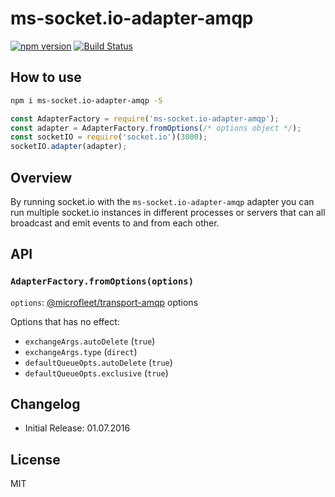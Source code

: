 # ms-socket.io-adapter-amqp

[![npm version](https://badge.fury.io/js/ms-socket.io-adapter-amqp.svg)](https://badge.fury.io/js/ms-socket.io-adapter-amqp)
[![Build Status](https://semaphoreci.com/api/v1/makeomatic/ms-socket-io-adapter-amqp/branches/master/shields_badge.svg)](https://semaphoreci.com/makeomatic/ms-socket-io-adapter-amqp)

## How to use

```bash
npm i ms-socket.io-adapter-amqp -S
```

```js
const AdapterFactory = require('ms-socket.io-adapter-amqp');
const adapter = AdapterFactory.fromOptions(/* options object */);
const socketIO = require('socket.io')(3000);
socketIO.adapter(adapter);
```

## Overview

By running socket.io with the `ms-socket.io-adapter-amqp` adapter
you can run multiple socket.io instances in different processes or
servers that can all broadcast and emit events to and from each other.

## API

### `AdapterFactory.fromOptions(options)`

`options`: [@microfleet/transport-amqp](https://github.com/microfleet/transport-amqp) options

Options that has no effect:

* `exchangeArgs.autoDelete` (`true`)
* `exchangeArgs.type` (`direct`)
* `defaultQueueOpts.autoDelete` (`true`)
* `defaultQueueOpts.exclusive` (`true`)

## Changelog

- Initial Release: 01.07.2016

## License

MIT
